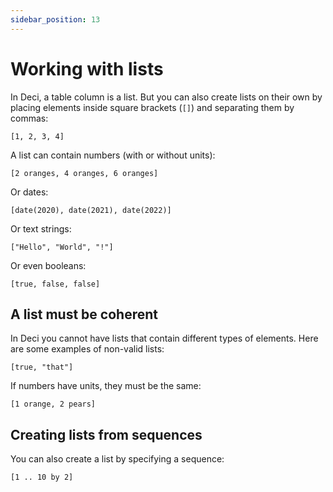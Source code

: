 ```yaml
---
sidebar_position: 13
---
```


# Working with lists

In Deci, a table column is a list. But you can also create lists on their own by placing elements inside square brackets (`[]`) and separating them by commas:

```deci live
[1, 2, 3, 4]
```

A list can contain numbers (with or without units):

```deci live
[2 oranges, 4 oranges, 6 oranges]
```

Or dates:

```deci live
[date(2020), date(2021), date(2022)]
```

Or text strings:

```deci live
["Hello", "World", "!"]
```

Or even booleans:

```deci live
[true, false, false]
```

## A list must be coherent

In Deci you cannot have lists that contain different types of elements. Here are some examples of non-valid lists:

```deci live
[true, "that"]
```

If numbers have units, they must be the same:

```deci live
[1 orange, 2 pears]
```

## Creating lists from sequences

You can also create a list by specifying a sequence:

```deci live
[1 .. 10 by 2]
```
